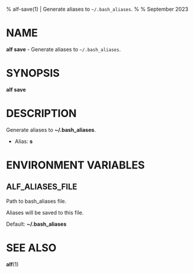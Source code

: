 % alf-save(1) | Generate aliases to `~/.bash_aliases`.
% 
% September 2023

NAME
==================================================

**alf save** - Generate aliases to `~/.bash_aliases`.

SYNOPSIS
==================================================

**alf save**

DESCRIPTION
==================================================

Generate aliases to **~/.bash_aliases**.

- Alias: **s**

ENVIRONMENT VARIABLES
==================================================

ALF_ALIASES_FILE
--------------------------------------------------

Path to bash_aliases file.

Aliases will be saved to this file.

Default: **~/.bash_aliases**



SEE ALSO
==================================================

**alf**(1)


